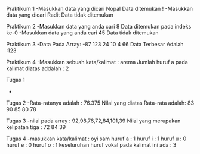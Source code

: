 Praktikum 1 
-Masukkan data yang dicari Nopal Data ditemukan ! 
-Masukkan data yang dicari Radit Data tidak ditemukan 

Praktikum 2 
-Masukkan data yang anda cari 8 Data ditemukan pada indeks ke-0 
-Masukkan data yang anda cari 45 Data tidak ditemukan

Praktikum 3 
-Data Pada Array: 
-87 123 24 10 4 66 Data Terbesar Adalah :123 

Praktikum 4 
-Masukkan sebuah kata/kalimat : 
arema
Jumlah huruf a pada kalimat diatas addalah : 2

Tugas 1

-

Tugas 2
-Rata-ratanya adalah : 76.375
Nilai yang diatas Rata-rata adalah:  83 90 85 80 78 

Tugas 3
-nilai pada array : 92,98,76,72,84,101,39 
Nilai yang merupakan kelipatan tiga :    72   84   39 

Tugas 4
-masukkan kata/kalimat : oyi sam
huruf a : 1
huruf i : 1
huruf u : 0
huruf e : 0
huruf o : 1
keseluruhan huruf vokal pada kalimat ini ada : 3

